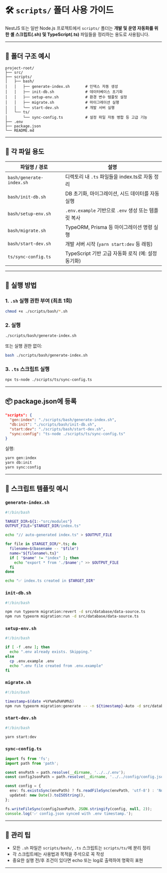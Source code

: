 # 🛠️ `scripts/` 폴더 사용 가이드

NestJS 또는 일반 Node.js 프로젝트에서 `scripts/` 폴더는 **개발 및 운영 자동화를 위한 셸 스크립트(.sh) 및 TypeScript(.ts)** 파일들을 정리하는 용도로 사용됩니다.

---

## 📂 폴더 구조 예시

```
project-root/
├── src/
├── scripts/
│   ├── bash/
│   │   ├── generate-index.sh       # 인덱스 자동 생성
│   │   ├── init-db.sh              # 데이터베이스 초기화
│   │   ├── setup-env.sh            # 환경 변수 템플릿 설정
│   │   ├── migrate.sh              # 마이그레이션 실행
│   │   └── start-dev.sh            # 개발 서버 실행
│   └── ts/
│       └── sync-config.ts          # 설정 파일 자동 병합 등 고급 기능
├── .env
├── package.json
└── README.md
```

---

## 🧾 각 파일 용도

| 파일명 / 경로            | 설명                                                 |
| ------------------------ | ---------------------------------------------------- |
| `bash/generate-index.sh` | 디렉토리 내 `.ts` 파일들을 index.ts로 자동 정리      |
| `bash/init-db.sh`        | DB 초기화, 마이그레이션, 시드 데이터를 자동 실행     |
| `bash/setup-env.sh`      | `.env.example` 기반으로 `.env` 생성 또는 템플릿 복사 |
| `bash/migrate.sh`        | TypeORM, Prisma 등 마이그레이션 명령 실행            |
| `bash/start-dev.sh`      | 개발 서버 시작 (`yarn start:dev` 등 래핑)            |
| `ts/sync-config.ts`      | TypeScript 기반 고급 자동화 로직 (예: 설정 동기화)   |

---

## 🚀 실행 방법

### 1. `.sh` 실행 권한 부여 (최초 1회)

```bash
chmod +x ./scripts/bash/*.sh
```

### 2. 실행

```bash
./scripts/bash/generate-index.sh
```

또는 실행 권한 없이:

```bash
bash ./scripts/bash/generate-index.sh
```

### 3. `.ts` 스크립트 실행

```bash
npx ts-node ./scripts/ts/sync-config.ts
```

---

## 📦 package.json에 등록

```json
"scripts": {
  "gen:index": "./scripts/bash/generate-index.sh",
  "db:init": "./scripts/bash/init-db.sh",
  "start:dev": "./scripts/bash/start-dev.sh",
  "sync:config": "ts-node ./scripts/ts/sync-config.ts"
}
```

실행:

```bash
yarn gen:index
yarn db:init
yarn sync:config
```

---

## 🧪 스크립트 템플릿 예시

### `generate-index.sh`

```bash
#!/bin/bash

TARGET_DIR=${1:-"src/modules"}
OUTPUT_FILE="$TARGET_DIR/index.ts"

echo "// auto-generated index.ts" > $OUTPUT_FILE

for file in $TARGET_DIR/*.ts; do
  filename=$(basename -- "$file")
  name="${filename%.ts}"
  if [ "$name" != "index" ]; then
    echo "export * from './$name';" >> $OUTPUT_FILE
  fi
done

echo "✅ index.ts created in $TARGET_DIR"
```

### `init-db.sh`

```bash
#!/bin/bash

npm run typeorm migration:revert -d src/database/data-source.ts
npm run typeorm migration:run -d src/database/data-source.ts
```

### `setup-env.sh`

```bash
#!/bin/bash

if [ -f .env ]; then
  echo ".env already exists. Skipping."
else
  cp .env.example .env
  echo ".env file created from .env.example"
fi
```

### `migrate.sh`

```bash
#!/bin/bash

timestamp=$(date +%Y%m%d%H%M%S)
npm run typeorm migration:generate -- -n ${timestamp}-Auto -d src/database/data-source.ts
```

### `start-dev.sh`

```bash
#!/bin/bash

yarn start:dev
```

### `sync-config.ts`

```ts
import fs from 'fs';
import path from 'path';

const envPath = path.resolve(__dirname, '../../.env');
const configJsonPath = path.resolve(__dirname, '../../config/config.json');

const config = {
  env: fs.existsSync(envPath) ? fs.readFileSync(envPath, 'utf-8') : 'No .env',
  updated: new Date().toISOString(),
};

fs.writeFileSync(configJsonPath, JSON.stringify(config, null, 2));
console.log('✅ config.json synced with .env timestamp.');
```

---

## 📝 관리 팁

- 모든 `.sh` 파일은 `scripts/bash/`, `.ts` 스크립트는 `scripts/ts/`에 분리 정리
- 각 스크립트에는 사용법과 목적을 주석으로 꼭 작성
- 중요한 실행 전/후 조건이 있다면 echo 또는 log로 출력하여 명확히 표현

---
